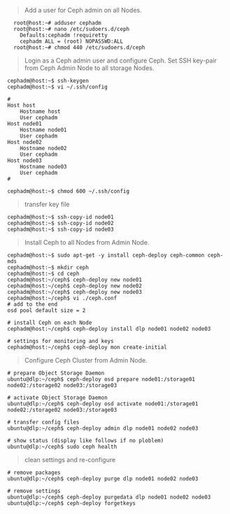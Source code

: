 >Add a user for Ceph admin on all Nodes.
```
  root@host:~# adduser cephadm
  root@host:~# nano /etc/sudoers.d/ceph
    Defaults:cephadm !requiretty
    cephadm ALL = (root) NOPASSWD:ALL
  root@host:~# chmod 440 /etc/sudoers.d/ceph 
```
>Login as a Ceph admin user and configure Ceph. 
>Set SSH key-pair from Ceph Admin Node to all storage Nodes.
```
cephadm@host:~$ ssh-keygen
cephadm@host:~$ vi ~/.ssh/config

#
Host host
    Hostname host
    User cephadm
Host node01
    Hostname node01
    User cephadm
Host node02
    Hostname node02
    User cephadm
Host node03
    Hostname node03
    User cephadm
#

cephadm@host:~$ chmod 600 ~/.ssh/config
```
>transfer key file
```
cephadm@host:~$ ssh-copy-id node01 
cephadm@host:~$ ssh-copy-id node02 
cephadm@host:~$ ssh-copy-id node03 
```
>Install Ceph to all Nodes from Admin Node. 
```
cephadm@host:~$ sudo apt-get -y install ceph-deploy ceph-common ceph-mds
cephadm@host:~$ mkdir ceph
cephadm@host:~$ cd ceph
cephadm@host:~/ceph$ ceph-deploy new node01
cephadm@host:~/ceph$ ceph-deploy new node02
cephadm@host:~/ceph$ ceph-deploy new node03
cephadm@host:~/ceph$ vi ./ceph.conf
# add to the end
osd pool default size = 2

# install Ceph on each Node
cephadm@host:~/ceph$ ceph-deploy install dlp node01 node02 node03

# settings for monitoring and keys
cephadm@host:~/ceph$ ceph-deploy mon create-initial 
```
>Configure Ceph Cluster from Admin Node.
```
# prepare Object Storage Daemon
ubuntu@dlp:~/ceph$ ceph-deploy osd prepare node01:/storage01 node02:/storage02 node03:/storage03

# activate Object Storage Daemon
ubuntu@dlp:~/ceph$ ceph-deploy osd activate node01:/storage01 node02:/storage02 node03:/storage03

# transfer config files
ubuntu@dlp:~/ceph$ ceph-deploy admin dlp node01 node02 node03

# show status (display like follows if no ploblem)
ubuntu@dlp:~/ceph$ sudo ceph health
```
>clean settings and re-configure
```
# remove packages
ubuntu@dlp:~/ceph$ ceph-deploy purge dlp node01 node02 node03

# remove settings
ubuntu@dlp:~/ceph$ ceph-deploy purgedata dlp node01 node02 node03
ubuntu@dlp:~/ceph$ ceph-deploy forgetkeys
```
